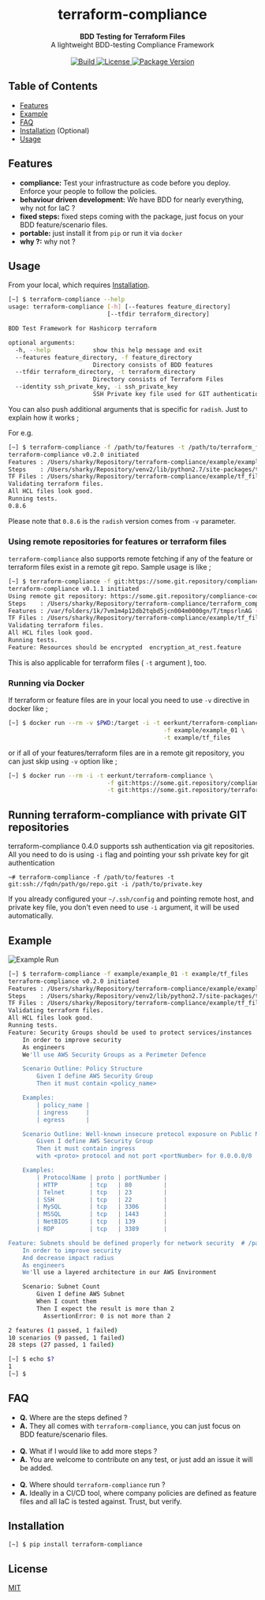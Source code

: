 <h1 align="center">terraform-compliance</h1>

<div align="center">
  <strong>BDD Testing for Terraform Files</strong>
</div>
<div align="center">
  A lightweight BDD-testing Compliance Framework 
</div>

<br />

<div align="center">
  <!-- Build Status -->
  <a href="https://travis-ci.org/eerkunt/terraform-compliance">
    <img src="https://img.shields.io/travis/eerkunt/terraform-compliance/master.svg" alt="Build" />
  </a>

  <!-- License -->
  <a href="https://pypi.org/project/terraform-compliance/">
    <img src="https://img.shields.io/pypi/l/terraform-compliance.svg" alt="License" />
  </a>

  <!-- PyPI Version -->
  <a href="https://pypi.org/project/terraform-compliance/">
    <img src="https://img.shields.io/pypi/v/terraform-compliance.svg" alt="Package Version" />
  </a>
</div>

## Table of Contents
- [Features](#features)
- [Example](#example)
- [FAQ](#faq)
- [Installation](#installation) (Optional)
- [Usage](#usage)

## Features
- __compliance:__ Test your infrastructure as code before you deploy. Enforce your people to follow the policies.
- __behaviour driven development:__ We have BDD for nearly everything, why not for IaC ?
- __fixed steps:__ fixed steps coming with the package, just focus on your BDD feature/scenario files.
- __portable:__ just install it from `pip` or run it via `docker`
- __why ?:__ why not ?

## Usage

From your local, which requires [Installation](#installation). 

```bash
[~] $ terraform-compliance --help
usage: terraform-compliance [-h] [--features feature_directory]
                            [--tfdir terraform_directory]

BDD Test Framework for Hashicorp terraform

optional arguments:
  -h, --help            show this help message and exit
  --features feature_directory, -f feature_directory
                        Directory consists of BDD features
  --tfdir terraform_directory, -t terraform_directory
                        Directory consists of Terraform Files
  --identity ssh_private_key, -i ssh_private_key
                        SSH Private key file used for GIT authentication
```

You can also push additional arguments that is specific for `radish`. Just to explain how it works ;

For e.g.
```bash
[~] $ terraform-compliance -f /path/to/features -t /path/to/terraform_files -v
terraform-compliance v0.2.0 initiated
Features : /Users/sharky/Repository/terraform-compliance/example/example_01
Steps    : /Users/sharky/Repository/venv2/lib/python2.7/site-packages/terraform_compliance/steps
TF Files : /Users/sharky/Repository/terraform-compliance/example/tf_files
Validating terraform files.
All HCL files look good.
Running tests.
0.8.6
```
Please note that `0.8.6` is the `radish` version comes from `-v` parameter.

### Using remote repositories for features or terraform files
`terraform-compliance` also supports remote fetching if any of the feature or terraform files exist in a remote git repo. Sample usage is like ;

```bash
[~] $ terraform-compliance -f git:https://some.git.repository/compliance-code.git -t /path/to/terraform_files
terraform-compliance v0.1.1 initiated
Using remote git repository: https://some.git.repository/compliance-code.git
Steps    : /Users/sharky/Repository/terraform-compliance/terraform_compliance/steps
Features : /var/folders/1k/7vm1m4p12db2tqbd5jcn004m0000gn/T/tmpsrlnAG (https://some.git.repository/compliance-code.git)
TF Files : /Users/sharky/Repository/terraform-compliance/example/tf_files
Validating terraform files.
All HCL files look good.
Running tests.
Feature: Resources should be encrypted  encryption_at_rest.feature
```

This is also applicable for terraform files ( `-t` argument ), too.

### Running via Docker

If terraform or feature files are in your local you need to use `-v` directive in docker like ;
```bash
[~] $ docker run --rm -v $PWD:/target -i -t eerkunt/terraform-compliance \
                                            -f example/example_01 \
                                            -t example/tf_files
```

or if all of your features/terraform files are in a remote git repository, you can just skip using `-v` option like ;

```bash
[~] $ docker run --rm -i -t eerkunt/terraform-compliance \
                            -f git:https://some.git.repository/compliance-code.git \
                            -t git:https://some.git.repository/terraform-repo.git
```

## Running terraform-compliance with private GIT repositories
terraform-compliance 0.4.0 supports ssh authentication via git repositories. All you need to do is using `-i` flag and
pointing your ssh private key for git authentication

```
~# terraform-compliance -f /path/to/features -t git:ssh://fqdn/path/go/repo.git -i /path/to/private.key
```

If you already configured your `~/.ssh/config` and pointing remote host, and private key file, you don't even need to
use `-i` argument, it will be used automatically.

## Example
![Example Run](terraform-compliance-demo.gif)
```bash
[~] $ terraform-compliance -f example/example_01 -t example/tf_files
terraform-compliance v0.2.0 initiated
Features : /Users/sharky/Repository/terraform-compliance/example/example_01
Steps    : /Users/sharky/Repository/venv2/lib/python2.7/site-packages/terraform_compliance/steps
TF Files : /Users/sharky/Repository/terraform-compliance/example/tf_files
Validating terraform files.
All HCL files look good.
Running tests.
Feature: Security Groups should be used to protect services/instances  # /path/to/example/example_01/aws/security_groups.feature
    In order to improve security
    As engineers
    We'll use AWS Security Groups as a Perimeter Defence

    Scenario Outline: Policy Structure
        Given I define AWS Security Group
        Then it must contain <policy_name>

    Examples:
        | policy_name |
        | ingress     |
        | egress      |

    Scenario Outline: Well-known insecure protocol exposure on Public Network for ingress traffic
        Given I define AWS Security Group
        Then it must contain ingress
        with <proto> protocol and not port <portNumber> for 0.0.0.0/0

    Examples:
        | ProtocolName | proto | portNumber |
        | HTTP         | tcp   | 80         |
        | Telnet       | tcp   | 23         |
        | SSH          | tcp   | 22         |
        | MySQL        | tcp   | 3306       |
        | MSSQL        | tcp   | 1443       |
        | NetBIOS      | tcp   | 139        |
        | RDP          | tcp   | 3389       |

Feature: Subnets should be defined properly for network security  # /path/to/example/example_01/aws/subnets.feature
    In order to improve security
    And decrease impact radius
    As engineers
    We'll use a layered architecture in our AWS Environment

    Scenario: Subnet Count
        Given I define AWS Subnet
        When I count them
        Then I expect the result is more than 2
          AssertionError: 0 is not more than 2

2 features (1 passed, 1 failed)
10 scenarios (9 passed, 1 failed)
28 steps (27 passed, 1 failed)

[~] $ echo $?
1
[~] $
```

## FAQ

- __Q.__ Where are the steps defined ?
- __A.__ They all comes with `terraform-compliance`, you can just focus on BDD feature/scenario files.
<br /><br />
- __Q.__ What if I would like to add more steps ?
- __A.__ You are welcome to contribute on any test, or just add an issue it will be added.
<br /><br />
- __Q.__ Where should `terraform-compliance` run ?
- __A.__ Ideally in a CI/CD tool, where company policies are defined as feature files and all IaC is tested against. Trust, but verify.

## Installation
```bash
[~] $ pip install terraform-compliance
```

## License
[MIT](https://tldrlegal.com/license/mit-license)
